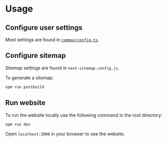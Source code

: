 # Usage

## Configure user settings

Most settings are found in [`common/config.ts`](common/config.ts).

## Configure sitemap

Sitemap settings are found in `next-sitemap.config.js`.

To generate a sitemap:

```bash
npm run postbuild
```

## Run website

To run the website locally use the following command in the root directory:
```bash
npm run dev
```

Open `localhost:3000` in your browser to see the website.
